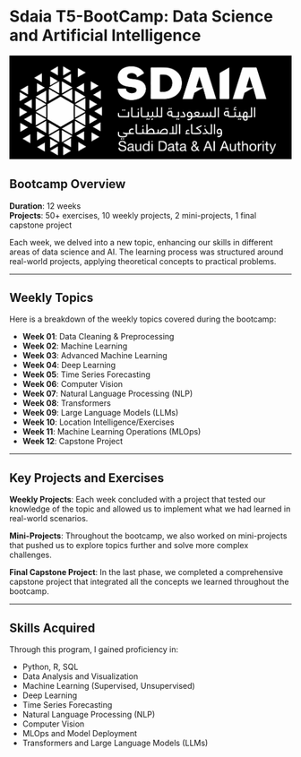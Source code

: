 # Sdaia T5-BootCamp: Data Science and Artificial Intelligence

<p align="center">
  <img src="SDAIA-LOGO.png" alt="SDAIA Logo" width="600">
</p>

## Bootcamp Overview

**Duration**: 12 weeks  
**Projects**: 50+ exercises, 10 weekly projects, 2 mini-projects, 1 final capstone project

Each week, we delved into a new topic, enhancing our skills in different areas of data science and AI. The learning process was structured around real-world projects, applying theoretical concepts to practical problems.

---

## Weekly Topics

Here is a breakdown of the weekly topics covered during the bootcamp:

- **Week 01**: Data Cleaning & Preprocessing
- **Week 02**: Machine Learning
- **Week 03**: Advanced Machine Learning
- **Week 04**: Deep Learning
- **Week 05**: Time Series Forecasting
- **Week 06**: Computer Vision
- **Week 07**: Natural Language Processing (NLP)
- **Week 08**: Transformers
- **Week 09**: Large Language Models (LLMs)
- **Week 10**: Location Intelligence/Exercises
- **Week 11**: Machine Learning Operations (MLOps)
- **Week 12**: Capstone Project

---

## Key Projects and Exercises

**Weekly Projects**: Each week concluded with a project that tested our knowledge of the topic and allowed us to implement what we had learned in real-world scenarios.

**Mini-Projects**: Throughout the bootcamp, we also worked on mini-projects that pushed us to explore topics further and solve more complex challenges.

**Final Capstone Project**: In the last phase, we completed a comprehensive capstone project that integrated all the concepts we learned throughout the bootcamp.

---

## Skills Acquired

Through this program, I gained proficiency in:
- Python, R, SQL
- Data Analysis and Visualization
- Machine Learning (Supervised, Unsupervised)
- Deep Learning
- Time Series Forecasting
- Natural Language Processing (NLP)
- Computer Vision
- MLOps and Model Deployment
- Transformers and Large Language Models (LLMs)
